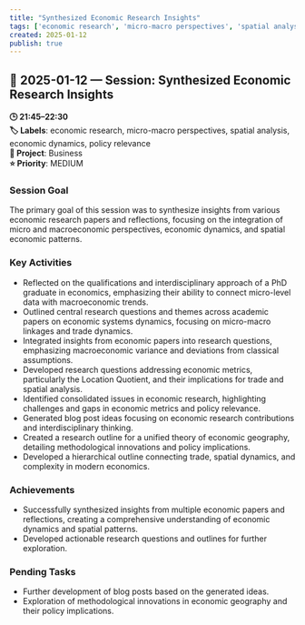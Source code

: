 ```yaml
---
title: "Synthesized Economic Research Insights"
tags: ['economic research', 'micro-macro perspectives', 'spatial analysis', 'economic dynamics', 'policy relevance']
created: 2025-01-12
publish: true
---
```


## 📅 2025-01-12 — Session: Synthesized Economic Research Insights

**🕒 21:45–22:30**  
**🏷️ Labels**: economic research, micro-macro perspectives, spatial analysis, economic dynamics, policy relevance  
**📂 Project**: Business  
**⭐ Priority**: MEDIUM  


### Session Goal
The primary goal of this session was to synthesize insights from various economic research papers and reflections, focusing on the integration of micro and macroeconomic perspectives, economic dynamics, and spatial economic patterns.

### Key Activities
- Reflected on the qualifications and interdisciplinary approach of a PhD graduate in economics, emphasizing their ability to connect micro-level data with macroeconomic trends.
- Outlined central research questions and themes across academic papers on economic systems dynamics, focusing on micro-macro linkages and trade dynamics.
- Integrated insights from economic papers into research questions, emphasizing macroeconomic variance and deviations from classical assumptions.
- Developed research questions addressing economic metrics, particularly the Location Quotient, and their implications for trade and spatial analysis.
- Identified consolidated issues in economic research, highlighting challenges and gaps in economic metrics and policy relevance.
- Generated blog post ideas focusing on economic research contributions and interdisciplinary thinking.
- Created a research outline for a unified theory of economic geography, detailing methodological innovations and policy implications.
- Developed a hierarchical outline connecting trade, spatial dynamics, and complexity in modern economics.

### Achievements
- Successfully synthesized insights from multiple economic papers and reflections, creating a comprehensive understanding of economic dynamics and spatial patterns.
- Developed actionable research questions and outlines for further exploration.

### Pending Tasks
- Further development of blog posts based on the generated ideas.
- Exploration of methodological innovations in economic geography and their policy implications.
